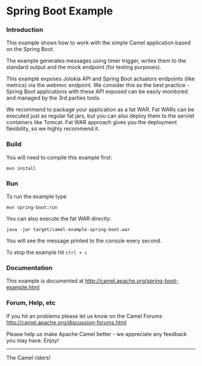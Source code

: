 # Spring Boot Example


### Introduction
This example shows how to work with the simple Camel application based on the Spring Boot.

The example generates messages using timer trigger, writes them to the standard output and the mock
endpoint (for testing purposes).

This example exposes Jolokia API and Spring Boot actuators endpoints (like metrics) via the webmvc endpoint. We consider
this as the best practice - Spring Boot applications with these API exposed can be easily monitored and managed by the
3rd parties tools.

We recommend to package your application as a fat WAR. Fat WARs can be executed just as regular fat jars, but you can also
deploy them to the servlet containers like Tomcat. Fat WAR approach gives you the deployment flexibility, so we highly
recommend it.

### Build
You will need to compile this example first:
	
	mvn install

### Run
To run the example type
	
	mvn spring-boot:run

You can also execute the fat WAR directly:

	java -jar target/camel-example-spring-boot.war

You will see the message printed to the console every second.

To stop the example hit `ctrl + c`

### Documentation

This example is documented at <http://camel.apache.org/spring-boot-example.html>

### Forum, Help, etc 

If you hit an problems please let us know on the Camel Forums <http://camel.apache.org/discussion-forums.html>

Please help us make Apache Camel better - we appreciate any feedback you may
have.  Enjoy!


------------------------
The Camel riders!